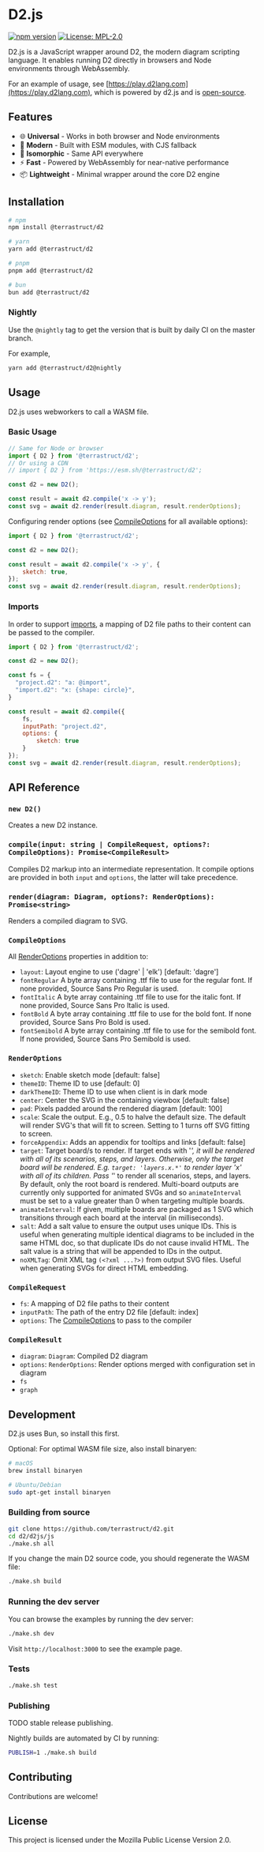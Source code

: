 # D2.js

[![npm version](https://badge.fury.io/js/%40terrastruct%2Fd2.svg)](https://www.npmjs.com/package/@terrastruct/d2)
[![License: MPL-2.0](https://img.shields.io/badge/License-MPL_2.0-brightgreen.svg)](https://mozilla.org/MPL/2.0/)

D2.js is a JavaScript wrapper around D2, the modern diagram scripting language. It enables running D2 directly in browsers and Node environments through WebAssembly.

For an example of usage, see [https://play.d2lang.com](https://play.d2lang.com), which is powered by d2.js and is [open-source](https://github.com/terrastruct/d2-playground).

## Features

- 🌐 **Universal** - Works in both browser and Node environments
- 🚀 **Modern** - Built with ESM modules, with CJS fallback
- 🔄 **Isomorphic** - Same API everywhere
- ⚡ **Fast** - Powered by WebAssembly for near-native performance
- 📦 **Lightweight** - Minimal wrapper around the core D2 engine

## Installation

```bash
# npm
npm install @terrastruct/d2

# yarn
yarn add @terrastruct/d2

# pnpm
pnpm add @terrastruct/d2

# bun
bun add @terrastruct/d2
```

### Nightly

Use the `@nightly` tag to get the version that is built by daily CI on the master branch.

For example,

```bash
yarn add @terrastruct/d2@nightly
```

## Usage

D2.js uses webworkers to call a WASM file.

### Basic Usage

```javascript
// Same for Node or browser
import { D2 } from '@terrastruct/d2';
// Or using a CDN
// import { D2 } from 'https://esm.sh/@terrastruct/d2';

const d2 = new D2();

const result = await d2.compile('x -> y');
const svg = await d2.render(result.diagram, result.renderOptions);
```

Configuring render options (see [CompileOptions](#compileoptions) for all available options):

```javascript
import { D2 } from '@terrastruct/d2';

const d2 = new D2();

const result = await d2.compile('x -> y', {
    sketch: true,
});
const svg = await d2.render(result.diagram, result.renderOptions);
```

### Imports

In order to support [imports](https://d2lang.com/tour/imports), a mapping of D2 file paths to their content can be passed to the compiler.

```javascript
import { D2 } from '@terrastruct/d2';

const d2 = new D2();

const fs = {
  "project.d2": "a: @import",
  "import.d2": "x: {shape: circle}",
}

const result = await d2.compile({
    fs,
    inputPath: "project.d2",
    options: {
        sketch: true
    }
});
const svg = await d2.render(result.diagram, result.renderOptions);
```

## API Reference

### `new D2()`

Creates a new D2 instance.

### `compile(input: string | CompileRequest, options?: CompileOptions): Promise<CompileResult>`

Compiles D2 markup into an intermediate representation. It compile options are provided in both `input` and `options`, the latter will take precedence.

### `render(diagram: Diagram, options?: RenderOptions): Promise<string>`

Renders a compiled diagram to SVG.

### `CompileOptions`

All [RenderOptions](#renderoptions) properties in addition to:

- `layout`: Layout engine to use ('dagre' | 'elk') [default: 'dagre']
- `fontRegular` A byte array containing .ttf file to use for the regular font. If none provided, Source Sans Pro Regular is used.
- `fontItalic` A byte array containing .ttf file to use for the italic font. If none provided, Source Sans Pro Italic is used.
- `fontBold` A byte array containing .ttf file to use for the bold font. If none provided, Source Sans Pro Bold is used.
- `fontSemibold` A byte array containing .ttf file to use for the semibold font. If none provided, Source Sans Pro Semibold is used.

### `RenderOptions`

- `sketch`: Enable sketch mode [default: false]
- `themeID`: Theme ID to use [default: 0]
- `darkThemeID`: Theme ID to use when client is in dark mode
- `center`: Center the SVG in the containing viewbox [default: false]
- `pad`: Pixels padded around the rendered diagram [default: 100]
- `scale`: Scale the output. E.g., 0.5 to halve the default size. The default will render SVG's that will fit to screen. Setting to 1 turns off SVG fitting to screen.
- `forceAppendix`: Adds an appendix for tooltips and links [default: false]
- `target`: Target board/s to render. If target ends with '*', it will be rendered with all of its scenarios, steps, and layers. Otherwise, only the target board will be rendered. E.g. `target: 'layers.x.*'` to render layer 'x' with all of its children. Pass '*' to render all scenarios, steps, and layers. By default, only the root board is rendered. Multi-board outputs are currently only supported for animated SVGs and so `animateInterval` must be set to a value greater than 0 when targeting multiple boards.
- `animateInterval`: If given, multiple boards are packaged as 1 SVG which transitions through each board at the interval (in milliseconds).
- `salt`: Add a salt value to ensure the output uses unique IDs. This is useful when generating multiple identical diagrams to be included in the same HTML doc, so that duplicate IDs do not cause invalid HTML. The salt value is a string that will be appended to IDs in the output.
- `noXMLTag`: Omit XML tag `(<?xml ...?>)` from output SVG files. Useful when generating SVGs for direct HTML embedding.

### `CompileRequest`

- `fs`: A mapping of D2 file paths to their content
- `inputPath`: The path of the entry D2 file [default: index]
- `options`: The [CompileOptions](#compileoptions) to pass to the compiler

### `CompileResult`

- `diagram`: `Diagram`: Compiled D2 diagram
- `options`: `RenderOptions`: Render options merged with configuration set in diagram
- `fs`
- `graph`

## Development

D2.js uses Bun, so install this first.

Optional: For optimal WASM file size, also install binaryen:
```bash
# macOS
brew install binaryen

# Ubuntu/Debian
sudo apt-get install binaryen
```

### Building from source

```bash
git clone https://github.com/terrastruct/d2.git
cd d2/d2js/js
./make.sh all
```

If you change the main D2 source code, you should regenerate the WASM file:
```bash
./make.sh build
```

### Running the dev server

You can browse the examples by running the dev server:

```bash
./make.sh dev
```

Visit `http://localhost:3000` to see the example page.

### Tests

```bash
./make.sh test
```

### Publishing

TODO stable release publishing.

Nightly builds are automated by CI by running:

```bash
PUBLISH=1 ./make.sh build
```

## Contributing

Contributions are welcome!

## License

This project is licensed under the Mozilla Public License Version 2.0.
